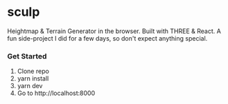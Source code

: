 # sculp
Heightmap & Terrain Generator in the browser. Built with THREE & React.
A fun side-project I did for a few days, so don't expect anything special.

### Get Started
1. Clone repo
2. yarn install
3. yarn dev
4. Go to http://localhost:8000
